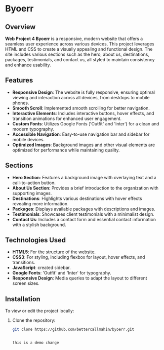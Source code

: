 # Byoerr

## Overview

**Web Project 4 Byoerr** is a responsive, modern website that offers a seamless user experience across various devices. This project leverages HTML and CSS to create a visually appealing and functional design. The site includes various sections such as the hero, about us, destinations, packages, testimonials, and contact us, all styled to maintain consistency and enhance usability.

## Features

- **Responsive Design**: The website is fully responsive, ensuring optimal viewing and interaction across all devices, from desktops to mobile phones.
- **Smooth Scroll**: Implemented smooth scrolling for better navigation.
- **Interactive Elements**: Includes interactive buttons, hover effects, and transition animations for enhanced user engagement.
- **Custom Fonts**: Utilizes Google Fonts ('Outfit' and 'Inter') for a clean and modern typography.
- **Accessible Navigation**: Easy-to-use navigation bar and sidebar for mobile devices.
- **Optimized Images**: Background images and other visual elements are optimized for performance while maintaining quality.

## Sections

- **Hero Section**: Features a background image with overlaying text and a call-to-action button.
- **About Us Section**: Provides a brief introduction to the organization with supporting images.
- **Destinations**: Highlights various destinations with hover effects revealing more information.
- **Packages**: Displays available packages with descriptions and images.
- **Testimonials**: Showcases client testimonials with a minimalist design.
- **Contact Us**: Includes a contact form and essential contact information with a stylish background.

## Technologies Used

- **HTML5**: For the structure of the website.
- **CSS3**: For styling, including flexbox for layout, hover effects, and transitions.
- **JavaScript**: created sidebar.
- **Google Fonts**: 'Outfit' and 'Inter' for typography.
- **Responsive Design**: Media queries to adapt the layout to different screen sizes.

## Installation

To view or edit the project locally:

1. Clone the repository:
   ```bash
   git clone https://github.com/bettercallmahin/byoerr.git


   this is a demo change
   